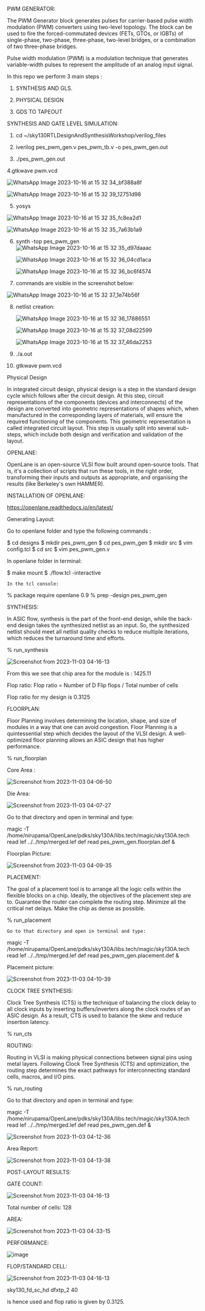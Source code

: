 PWM GENERATOR:




The PWM Generator block generates pulses for carrier-based pulse width modulation (PWM) converters using two-level topology. The block can be used to fire the forced-commutated devices (FETs, GTOs, or IGBTs) of single-phase, two-phase, three-phase, two-level bridges, or a combination of two three-phase bridges.


Pulse width modulation (PWM) is a modulation technique that generates variable-width pulses to represent the amplitude of an analog input signal.



In this repo we perform 3 main steps :

1. SYNTHESIS AND GLS.
   
2. PHYSICAL DESIGN
   
3. GDS TO TAPEOUT


SYNTHESIS AND GATE LEVEL SIMULATION:

1.  cd ~/sky130RTLDesignAndSynthesisWorkshop/verilog_files

2.  iverilog pes_pwm_gen.v pes_pwm_tb.v -o pes_pwm_gen.out

3.  ./pes_pwm_gen.out 

4.gtkwave pwm.vcd


![WhatsApp Image 2023-10-16 at 15 32 34_bf388a8f](https://github.com/ughdeiek/PWM-Generator/assets/142580251/bdadba7f-1782-4e77-8ea0-d75612172eaa)


![WhatsApp Image 2023-10-16 at 15 32 39_12751d98](https://github.com/ughdeiek/PWM-Generator/assets/142580251/9cbfe210-ae20-4d07-b312-07d76c797aaf)




5. yosys


 ![WhatsApp Image 2023-10-16 at 15 32 35_fc8ea2d1](https://github.com/ughdeiek/PWM-Generator/assets/142580251/281858f8-a4a4-4b3c-976e-6221fc668087)


 ![WhatsApp Image 2023-10-16 at 15 32 35_7a63b1a9](https://github.com/ughdeiek/PWM-Generator/assets/142580251/2b68ced2-97af-4f71-aca5-dab73ea1dd36)

 6. synth -top pes_pwm_gen
    ![WhatsApp Image 2023-10-16 at 15 32 35_d97daaac](https://github.com/ughdeiek/PWM-Generator/assets/142580251/3c86834d-ac5a-4dbc-8d62-899cd668de43)
 
    ![WhatsApp Image 2023-10-16 at 15 32 36_04cd1aca](https://github.com/ughdeiek/PWM-Generator/assets/142580251/1d65b5fd-c749-487e-ab3c-aa4a4c5a81c9)


    ![WhatsApp Image 2023-10-16 at 15 32 36_bc6f4574](https://github.com/ughdeiek/PWM-Generator/assets/142580251/e57a00cb-a5d1-4b38-8054-43382f693d28)

  

  7. commands are visible in the screenshot below:

  ![WhatsApp Image 2023-10-16 at 15 32 37_1e74b56f](https://github.com/ughdeiek/PWM-Generator/assets/142580251/b0ed8f22-6625-486c-a9b3-4ed7288b7666)

  
  8. netlist creation:

     ![WhatsApp Image 2023-10-16 at 15 32 36_17886551](https://github.com/ughdeiek/PWM-Generator/assets/142580251/e729998d-8367-4021-8002-b085106ab469)


     ![WhatsApp Image 2023-10-16 at 15 32 37_08d22599](https://github.com/ughdeiek/PWM-Generator/assets/142580251/6c06e032-7c0a-4924-996f-46c6aca2e81d)



   
     ![WhatsApp Image 2023-10-16 at 15 32 37_46da2253](https://github.com/ughdeiek/PWM-Generator/assets/142580251/fb377a54-ce72-445c-81f1-21cc4f776043)
 



  10.  ./a.out




  11. gtkwave pwm.vcd














Physical Design





In integrated circuit design, physical design is a step in the standard design cycle which follows after the circuit design. At this step, circuit representations of the components (devices and interconnects) of the design are converted into geometric representations of shapes which, when manufactured in the corresponding layers of materials, will ensure the required functioning of the components. This geometric representation is called integrated circuit layout. This step is usually split into several sub-steps, which include both design and verification and validation of the layout.



OPENLANE:


OpenLane is an open-source VLSI flow built around open-source tools. That is, it's a collection of scripts that run these tools, in the right order, transforming their inputs and outputs as appropriate, and organising the results (like Berkeley's own HAMMER).


INSTALLATION OF OPENLANE:

https://openlane.readthedocs.io/en/latest/






Generating Layout:

Go  to openlane folder and type the following commands : 


$ cd designs
$ mkdir pes_pwm_gen
$ cd pes_pwm_gen
$ mkdir src
$ vim config.tcl
$ cd src
$ vim pes_pwm_gen.v




In openlane folder in terminal:



$ make mount
$ ./flow.tcl -interactive

    In the tcl console:

% package require openlane 0.9
% prep -design pes_pwm_gen








SYNTHESIS:




In ASIC flow, synthesis is the part of the front-end design, while the back-end design takes the synthesized netlist as an input. So, the synthesized netlist should meet all netlist quality checks to reduce multiple iterations, which reduces the turnaround time and efforts.

% run_synthesis

![Screenshot from 2023-11-03 04-16-13](https://github.com/ughdeiek/PWM-Generator/assets/142580251/cb0873f8-b56f-455d-af32-c14d4725c5d7)



From this we see that chip area for the module is : 1425.11


Flop ratio: Flop ratio = Number of D Flip flops / Total number of cells


Flop ratio for my design is 0.3125









FLOORPLAN:




Floor Planning involves determining the location, shape, and size of modules in a way that one can avoid congestion. Floor Planning is a quintessential step which decides the layout of the VLSI design. A well-optimized floor planning allows an ASIC design that has higher performance.

% run_floorplan


Core Area :




![Screenshot from 2023-11-03 04-06-50](https://github.com/ughdeiek/PWM-Generator/assets/142580251/aba2452e-e690-4aa8-b42e-17156db82cbe)





Die Area:




![Screenshot from 2023-11-03 04-07-27](https://github.com/ughdeiek/PWM-Generator/assets/142580251/69827254-d9e8-41f8-a9a9-bfa152723495)



Go to that directory and open in terminal and type:



magic -T /home/nirupama/OpenLane/pdks/sky130A/libs.tech/magic/sky130A.tech read lef ../../tmp/merged.lef def read pes_pwm_gen.floorplan.def &

Floorplan Picture:



![Screenshot from 2023-11-03 04-09-35](https://github.com/ughdeiek/PWM-Generator/assets/142580251/62bd2cd3-5945-4626-b9f6-81188eec1698)





PLACEMENT:



The goal of a placement tool is to arrange all the logic cells within the flexible blocks on a chip. Ideally, the objectives of the placement step are to. Guarantee the router can complete the routing step. Minimize all the critical net delays. Make the chip as dense as possible.

% run_placement



    Go to that directory and open in terminal and type:


magic -T /home/nirupama/OpenLane/pdks/sky130A/libs.tech/magic/sky130A.tech read lef ../../tmp/merged.lef def read pes_pwm_gen.placement.def &



Placement picture:



![Screenshot from 2023-11-03 04-10-39](https://github.com/ughdeiek/PWM-Generator/assets/142580251/db6360e5-cf84-4631-8c2b-cf63750fd1c5)


CLOCK TREE SYNTHESIS:





Clock Tree Synthesis (CTS) is the technique of balancing the clock delay to all clock inputs by inserting buffers/inverters along the clock routes of an ASIC design. As a result, CTS is used to balance the skew and reduce insertion latency.


% run_cts



ROUTING:




Routing in VLSI is making physical connections between signal pins using metal layers. Following Clock Tree Synthesis (CTS) and optimization, the routing step determines the exact pathways for interconnecting standard cells, macros, and I/O pins.


% run_routing



Go to that directory and open in terminal and type:


magic -T /home/nirupama/OpenLane/pdks/sky130A/libs.tech/magic/sky130A.tech read lef ../../tmp/merged.lef def read pes_pwm_gen.def &



![Screenshot from 2023-11-03 04-12-36](https://github.com/ughdeiek/PWM-Generator/assets/142580251/61830576-a049-4825-b7a2-bcad44a7d4ee)






Area Report:



![Screenshot from 2023-11-03 04-13-38](https://github.com/ughdeiek/PWM-Generator/assets/142580251/eb25ddb1-f583-40ad-b31b-3f0a8803b57b)







POST-LAYOUT RESULTS:




GATE COUNT:




![Screenshot from 2023-11-03 04-16-13](https://github.com/ughdeiek/PWM-Generator/assets/142580251/fd558ae0-610a-4084-af7e-2b15e3f9ed7d)


Total number of cells:  128





AREA:




![Screenshot from 2023-11-03 04-33-15](https://github.com/ughdeiek/PWM-Generator/assets/142580251/07e632bc-12bf-4458-a0be-35209da214b0)



PERFORMANCE:




![image](https://github.com/ughdeiek/PWM-Generator/assets/142580251/6a48d110-1970-4a28-9a33-e429f41d8a42)



FLOP/STANDARD CELL:



![Screenshot from 2023-11-03 04-16-13](https://github.com/ughdeiek/PWM-Generator/assets/142580251/aeda80d1-ccfe-4959-9dcb-d35539405801)



sky130_fd_sc_hd            dfxtp_2                40             


is hence used and flop ratio is given by 0.3125.









     

